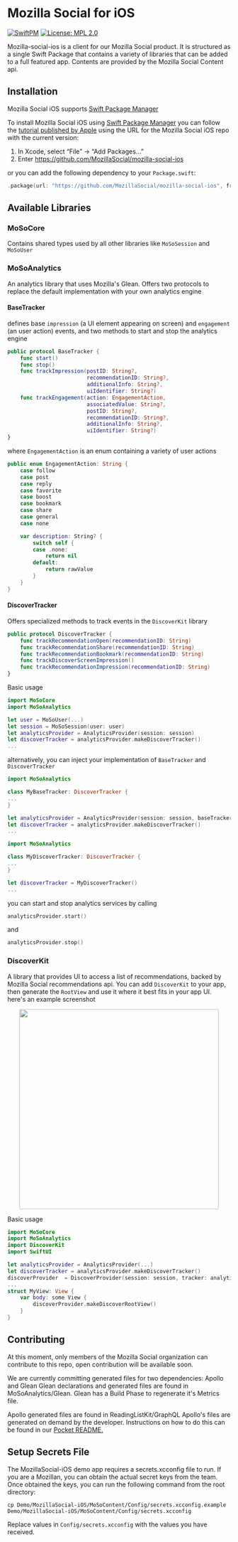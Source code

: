 # Mozilla Social for iOS
 [![SwiftPM](https://img.shields.io/badge/SPM-supported-DE5C43.svg?style=flat)](https://swift.org/package-manager/) [![License: MPL 2.0](https://img.shields.io/badge/License-MPL_2.0-brightgreen.svg)](https://opensource.org/licenses/MPL-2.0)

Mozilla-social-ios is a client for our Mozilla Social product. It is structured as a single Swift Package that contains a variety of libraries that can be added to a full featured app. Contents are provided by the Mozilla Social Content api.

## Installation
Mozilla Social iOS supports [Swift Package Manager](https://github.com/apple/swift-package-manager)

To install Mozilla Social iOS using [Swift Package Manager](https://github.com/apple/swift-package-manager) you can follow the [tutorial published by Apple](https://developer.apple.com/documentation/xcode/adding_package_dependencies_to_your_app) using the URL for the Mozilla Social iOS repo with the current version:

1. In Xcode, select “File” → “Add Packages...”
1. Enter https://github.com/MozillaSocial/mozilla-social-ios

or you can add the following dependency to your `Package.swift`:

```swift
.package(url: "https://github.com/MozillaSocial/mozilla-social-ios", from: "1.0.0")
```

## Available Libraries

### MoSoCore
Contains shared types used by all other libraries like `MoSoSession` and `MoSoUser`
### MoSoAnalytics
An analytics library that uses Mozilla's Glean. Offers two protocols to replace the default implementation with your own analytics engine

#### BaseTracker
defines base `impression` (a UI element appearing on screen) and `engagement` (an user action) events, and two methods to start and stop the analytics engine

```swift
public protocol BaseTracker {
    func start()
    func stop()
    func trackImpression(postID: String?,
                         recommendationID: String?,
                         additionalInfo: String?,
                         uiIdentifier: String?)
    func trackEngagement(action: EngagementAction,
                         associatedValue: String?,
                         postID: String?,
                         recommendationID: String?,
                         additionalInfo: String?,
                         uiIdentifier: String?)
}
```

where `EngagementAction` is an enum containing a variety of user actions

```swift
public enum EngagementAction: String {
    case follow
    case post
    case reply
    case favorite
    case boost
    case bookmark
    case share
    case general
    case none

    var description: String? {
        switch self {
        case .none:
            return nil
        default:
            return rawValue
        }
    }
}
```
#### DiscoverTracker
Offers specialized methods to track events in the `DiscoverKit` library

```swift
public protocol DiscoverTracker {
    func trackRecommendationOpen(recommendationID: String)
    func trackRecommendationShare(recommendationID: String)
    func trackRecommendationBookmark(recommendationID: String)
    func trackDiscoverScreenImpression()
    func trackRecommendationImpression(recommendationID: String)
}
```

Basic usage

```swift
import MoSoCore
import MoSoAnalytics

let user = MoSoUser(...)
let session = MoSoSession(user: user)
let analyticsProvider = AnalyticsProvider(session: session)
let discoverTracker = analyticsProvider.makeDiscoverTracker()
...
```
alternatively, you can inject your implementation of `BaseTracker` and `DiscoverTracker`

```swift
import MoSoAnalytics

class MyBaseTracker: DiscoverTracker {
...
}

let analyticsProvider = AnalyticsProvider(session: session, baseTracker: MyBaseTracker())
let discoverTracker = analyticsProvider.makeDiscoverTracker()
...
```

```swift
import MoSoAnalytics

class MyDiscoverTracker: DiscoverTracker {
...
}

let discoverTracker = MyDiscoverTracker()
...
```

you can start and stop analytics services by calling
```swift
analyticsProvider.start()
```
and
```swift
analyticsProvider.stop()
```


### DiscoverKit
A library that provides UI to access a list of recommendations, backed by Mozilla Social recommendations api. You can add `DiscoverKit` to your app, then generate the `RootView` and use it where it best fits in your app UI.
 here's an example screenshot

 <P align=center>
<img height=450 src=https://github.com/MozillaSocial/mozilla-social-ios/assets/34376330/87420580-c0f1-4bd8-8b2a-e3c972025c98>
 </P>

Basic usage

```swift
import MoSoCore
import MoSoAnalytics
import DiscoverKit
import SwiftUI

let analyticsProvider = AnalyticsProvider(...)
let discoverTracker = analyticsProvider.makeDiscoverTracker()
discoverProvider  = DiscoverProvider(session: session, tracker: analyticsProvider.makeDiscoverTracker())
...
struct MyView: View {
    var body: some View {
        discoverProvider.makeDiscoverRootView()
    }
}
```

## Contributing
At this moment, only members of the Mozilla Social organization can contribute to this repo, open contribution will be available soon.

We are currently committing generated files for two dependencies: Apollo and Glean
Glean declarations and generated files are found in MoSoAnalytics/Glean.
Glean has a Build Phase to regenerate it's Metrics file.

Apollo generated files are found in ReadingListKit/GraphQL
Apollo's files are generated on demand by the developer. 
Instructions on how to do this can be found in our [Pocket README.](https://github.com/Pocket/pocket-ios#pocket-graph-api-schema)

## Setup Secrets File

The MozillaSocial-iOS demo app requires a secrets.xcconfig file to run. If you are a Mozillan, you can obtain the actual secret keys from the team. Once obtained the keys, you can run the following command from the root directory:

```
cp Demo/MozillaSocial-iOS/MoSoContent/Config/secrets.xcconfig.example Demo/MozillaSocial-iOS/MoSoContent/Config/secrets.xcconfig
```

Replace values in `Config/secrets.xcconfig` with the values you have received.
